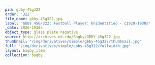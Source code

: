 ```yaml
---
pid: gbby-45g322
order: '322'
file_name: gbby-45g322.jpg
label: 'GBBY 45G/322: Football Player: Unidentified - c1920-1930s'
_date: 1920-1930s
object_type: glass plate negative
source: http://archives.nd.edu/Bagby/GBBY-45g322.jpg
thumbnail: "/img/derivatives/simple/gbby-45g322/thumbnail.jpg"
full: "/img/derivatives/simple/gbby-45g322/fullwidth.jpg"
layout: bagby_item
collection: bagby
---
```

